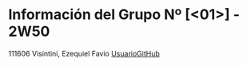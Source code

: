 # Información del Grupo Nº [<01>] - 2W50
<tr>
<td align="center">111606</td>
<td align="left">Visintini, Ezequiel Favio</td>
<td align="left"><a href="
https://github.com/evisintini
">UsuarioGitHub</a></td>
</tr>
